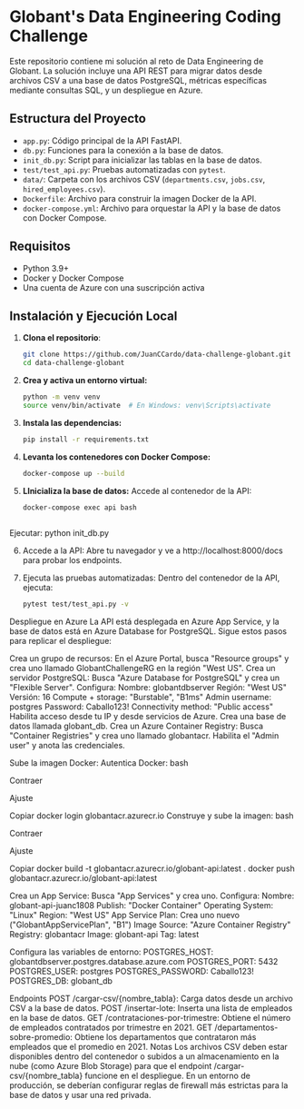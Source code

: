 # Globant's Data Engineering Coding Challenge

Este repositorio contiene mi solución al reto de Data Engineering de Globant. La solución incluye una API REST para migrar datos desde archivos CSV a una base de datos PostgreSQL, métricas específicas mediante consultas SQL, y un despliegue en Azure.

## Estructura del Proyecto

- `app.py`: Código principal de la API FastAPI.
- `db.py`: Funciones para la conexión a la base de datos.
- `init_db.py`: Script para inicializar las tablas en la base de datos.
- `test/test_api.py`: Pruebas automatizadas con `pytest`.
- `data/`: Carpeta con los archivos CSV (`departments.csv`, `jobs.csv`, `hired_employees.csv`).
- `Dockerfile`: Archivo para construir la imagen Docker de la API.
- `docker-compose.yml`: Archivo para orquestar la API y la base de datos con Docker Compose.

## Requisitos

- Python 3.9+
- Docker y Docker Compose
- Una cuenta de Azure con una suscripción activa

## Instalación y Ejecución Local

1. **Clona el repositorio**:
   ```bash
   git clone https://github.com/JuanCCardo/data-challenge-globant.git
   cd data-challenge-globant

2. **Crea y activa un entorno virtual:**
   ```bash
   python -m venv venv
   source venv/bin/activate  # En Windows: venv\Scripts\activate

3. **Instala las dependencias:**
   ```bash
   pip install -r requirements.txt

4. **Levanta los contenedores con Docker Compose:**
   ```bash
   docker-compose up --build

5. **LInicializa la base de datos:**
Accede al contenedor de la API:
   ```bash
   docker-compose exec api bash
    
Ejecutar:
python init_db.py

6. Accede a la API:
Abre tu navegador y ve a http://localhost:8000/docs para probar los endpoints.

7. Ejecuta las pruebas automatizadas:
Dentro del contenedor de la API, ejecuta:
   ```bash
   pytest test/test_api.py -v

Despliegue en Azure
La API está desplegada en Azure App Service, y la base de datos está en Azure Database for PostgreSQL. Sigue estos pasos para replicar el despliegue:

Crea un grupo de recursos:
En el Azure Portal, busca "Resource groups" y crea uno llamado GlobantChallengeRG en la región "West US".
Crea un servidor PostgreSQL:
Busca "Azure Database for PostgreSQL" y crea un "Flexible Server".
Configura:
Nombre: globantdbserver
Región: "West US"
Versión: 16
Compute + storage: "Burstable", "B1ms"
Admin username: postgres
Password: Caballo123!
Connectivity method: "Public access"
Habilita acceso desde tu IP y desde servicios de Azure.
Crea una base de datos llamada globant_db.
Crea un Azure Container Registry:
Busca "Container Registries" y crea uno llamado globantacr.
Habilita el "Admin user" y anota las credenciales.

Sube la imagen Docker:
Autentica Docker:
bash

Contraer

Ajuste

Copiar
docker login globantacr.azurecr.io
Construye y sube la imagen:
bash

Contraer

Ajuste

Copiar
docker build -t globantacr.azurecr.io/globant-api:latest .
docker push globantacr.azurecr.io/globant-api:latest

Crea un App Service:
Busca "App Services" y crea uno.
Configura:
Nombre: globant-api-juanc1808
Publish: "Docker Container"
Operating System: "Linux"
Region: "West US"
App Service Plan: Crea uno nuevo ("GlobantAppServicePlan", "B1")
Image Source: "Azure Container Registry"
Registry: globantacr
Image: globant-api
Tag: latest

Configura las variables de entorno:
POSTGRES_HOST: globantdbserver.postgres.database.azure.com
POSTGRES_PORT: 5432
POSTGRES_USER: postgres
POSTGRES_PASSWORD: Caballo123!
POSTGRES_DB: globant_db

Endpoints
POST /cargar-csv/{nombre_tabla}: Carga datos desde un archivo CSV a la base de datos.
POST /insertar-lote: Inserta una lista de empleados en la base de datos.
GET /contrataciones-por-trimestre: Obtiene el número de empleados contratados por trimestre en 2021.
GET /departamentos-sobre-promedio: Obtiene los departamentos que contrataron más empleados que el promedio en 2021.
Notas
Los archivos CSV deben estar disponibles dentro del contenedor o subidos a un almacenamiento en la nube (como Azure Blob Storage) para que el endpoint /cargar-csv/{nombre_tabla} funcione en el despliegue.
En un entorno de producción, se deberían configurar reglas de firewall más estrictas para la base de datos y usar una red privada.